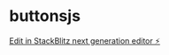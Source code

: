 # buttonsjs

[Edit in StackBlitz next generation editor ⚡️](https://stackblitz.com/~/github.com/isak123isak/buttonsjs)